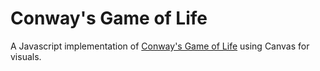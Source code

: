 # Conway's Game of Life

A Javascript implementation of [Conway's Game of Life](https://en.wikipedia.org/wiki/Conway%27s_Game_of_Life "Conway's Game of Life") using Canvas for visuals.
